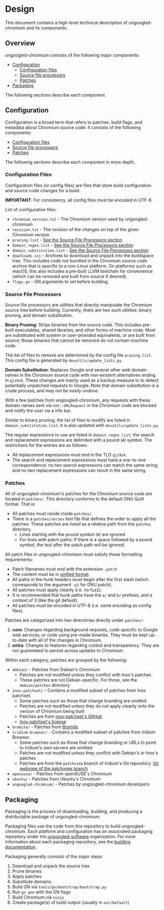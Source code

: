 # Design

This document contains a high-level technical description of ungoogled-chromium and its components.

## Overview

ungoogled-chromium consists of the following major components:

* [Configuration](#configuration)
    * [Configuration files](#configuration-files)
    * [Source file processors](#source-file-processors)
    * [Patches](#patches)
* [Packaging](#packaging)

The following sections describe each component.

## Configuration

Configuration is a broad term that refers to patches, build flags, and metadata about Chromium source code. It consists of the following components:

* [Configuration files](#configuration-files)
* [Source file processors](#source-file-processors)
* [Patches](#patches)

The following sections describe each component in more depth.

### Configuration Files

Configuration files (or config files) are files that store build configuration and source code changes for a build.

**IMPORTANT**: For consistency, all config files must be encoded in UTF-8.

List of configuration files:

* `chromium_version.txt` - The Chromium version used by ungoogled-chromium
* `revision.txt` - The revision of the changes on top of the given Chromium version.
* `pruning.list` - [See the Source File Processors section](#source-file-processors)
* `domain_regex.list` - [See the Source File Processors section](#source-file-processors)
* `domain_substitution.list` - [See the Source File Processors section](#source-file-processors)
* `downloads.ini` - Archives to download and unpack into the buildspace tree. This includes code not bundled in the Chromium source code archive that is specific to a non-Linux platform. On platforms such as macOS, this also includes a pre-built LLVM toolchain for convenience (which can be removed and built from source if desired).
* `flags.gn` - GN arguments to set before building.

### Source File Processors

Source file processors are utilities that directly manipulate the Chromium source tree before building. Currently, there are two such utilities: binary pruning, and domain substitution.

**Binary Pruning**: Strips binaries from the source code. This includes pre-built executables, shared libraries, and other forms of machine code. Most are substituted with system or user-provided equivalents, or are built from source; those binaries that cannot be removed do not contain machine code.

The list of files to remove are determined by the config file `pruning.list`. This config file is generated by `devutils/update_lists.py`.

**Domain Substitution**: Replaces Google and several other web domain names in the Chromium source code with non-existent alternatives ending in `qjz9zk`. These changes are mainly used as a backup measure to to detect potentially unpatched requests to Google. Note that domain substitution is a crude process, and *may not be easily undone*.

With a few patches from ungoogled-chromium, any requests with these domain names sent via `net::URLRequest` in the Chromium code are blocked and notify the user via a info bar.

Similar to binary pruning, the list of files to modify are listed in `domain_substitution.list`; it is also updated with `devutils/update_lists.py`.

The regular expressions to use are listed in `domain_regex.list`; the search and replacement expressions are delimited with a pound (`#`) symbol. The restrictions for the entries are as follows:
* All replacement expressions must end in the TLD `qjz9zk`.
* The search and replacement expressions must have a one-to-one correspondence: no two search expressions can match the same string, and no two replacement expressions can result in the same string.

### Patches

All of ungoogled-chromium's patches for the Chromium source code are located in `patches/`. This directory conforms to the default GNU Quilt format. That is:

* All patches must reside inside `patches/`
* There is a `patches/series` text file that defines the order to apply all the patches. These patches are listed as a relative path from the `patches` directory.
    * Lines starting with the pound symbol (`#`) are ignored
    * For lines with patch paths: If there is a space followed by a pound symbol, the text after the patch path will be ignored.

All patch files in ungoogled-chromium must satisfy these formatting requirements:

* Patch filenames must end with the extension `.patch`
* The content must be in [unified format](https://en.wikipedia.org/wiki/Diff_utility#Unified_format).
* All paths in the hunk headers must begin after the first slash (which corresponds to the argument `-p1` for GNU patch).
* All patches must apply cleanly (i.e. no fuzz).
* It is recommended that hunk paths have the `a/` and `b/` prefixes, and a context of 3 (like the git default).
* All patches must be encoded in UTF-8 (i.e. same encoding as config files).

Patches are categorized into two directories directly under `patches/`:

1. **core**: Changes regarding background requests, code specific to Google web services, or code using pre-made binaries. They must be kept up-to-date with all of the changes in Chromium.
2. **extra**: Changes to features regarding control and transparency. They are not guarenteed to persist across updates to Chromium.

Within each category, patches are grouped by the following:

* `debian/` - Patches from Debian's Chromium
    * Patches are not modified unless they conflict with Inox's patches
    * These patches are not Debian-specific. For those, see the `debian/patches` directory
* `inox-patchset/` - Contains a modified subset of patches from Inox patchset.
    * Some patches such as those that change branding are omitted
    * Patches are not modified unless they do not apply cleanly onto the version of Chromium being built
    * Patches are from [inox-patchset's GitHub](//github.com/gcarq/inox-patchset)
    * [Inox patchset's license](//github.com/gcarq/inox-patchset/blob/master/LICENSE)
* `bromite/` - Patches from [Bromite](//github.com/bromite/bromite)
* `iridium-browser/` - Contains a modified subset of patches from Iridium Browser.
    * Some patches such as those that change branding or URLs to point to Iridium's own servers are omitted
    * Patches are not modified unless they conflict with Debian's or Inox's patches
    * Patches are from the `patchview` branch of Iridium's Git repository. [Git webview of the patchview branch](//git.iridiumbrowser.de/cgit.cgi/iridium-browser/?h=patchview)
* `opensuse/` - Patches from openSUSE's Chromium
* `ubuntu/` -  Patches from Ubuntu's Chromium
* `ungoogled-chromium/` - Patches by ungoogled-chromium developers

## Packaging

Packaging is the process of downloading, building, and producing a distributable package of ungoogled-chromium.

Packaging files use the code from this repository to build ungoogled-chromium. Each platform and configuration has an associated packaging repository under the [ungoogled-software](//github.com/ungoogled-software) organization. For more information about each packaging repository, see the [building documentation](docs/building.md).

Packaging generally consists of the major steps:

1. Download and unpack the source tree
2. Prune binaries
3. Apply patches
4. Substitute domains
5. Build GN via `tools/gn/bootstrap/bootstrap.py`
6. Run `gn gen` with the GN flags
7. Build Chromium via `ninja`
8. Create package(s) of build output (usually in `out/Default`)
